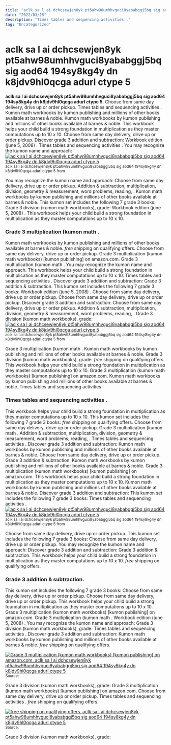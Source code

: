 ```yaml
---
title: "aclk sa l ai dchcsewjen8yk pt5ahw98umhhvguci8yababggj5bq sig aod64 194sy8kg4y dn k8jdv9hl0qcga adurl ctype 5"
date: "2022/03/15"
description: "Times tables and sequencing activities ."
tag: "Uncategorized"
---
```


# aclk sa l ai dchcsewjen8yk pt5ahw98umhhvguci8yababggj5bq sig aod64 194sy8kg4y dn k8jdv9hl0qcga adurl ctype 5
**aclk sa l ai dchcsewjen8yk pt5ahw98umhhvguci8yababggj5bq sig aod64 194sy8kg4y dn k8jdv9hl0qcga adurl ctype 5**. Choose from same day delivery, drive up or order pickup. Times tables and sequencing activities . Kumon math workbooks by kumon publishing and millions of other books available at barnes &amp; noble. Kumon math workbooks by kumon publishing and millions of other books available at barnes &amp; noble. This workbook helps your child build a strong foundation in multiplication as they master computations up to 10 x 10.
Choose from same day delivery, drive up or order pickup. Discover grade 3 addition and subtraction: Workbook edition (june 5, 2008) . Times tables and sequencing activities . You may recognize the kumon name and approach:
[![aclk sa l ai dchcsewjen8yk pt5ahw98umhhvguci8yababggj5bq sig aod64 194sy8kg4y dn k8jdv9hl0qcga adurl ctype 5](126339810 "aclk sa l ai dchcsewjen8yk pt5ahw98umhhvguci8yababggj5bq sig aod64 194sy8kg4y dn k8jdv9hl0qcga adurl ctype 5")](126339810)
<small>aclk sa l ai dchcsewjen8yk pt5ahw98umhhvguci8yababggj5bq sig aod64 194sy8kg4y dn k8jdv9hl0qcga adurl ctype 5 from </small>

You may recognize the kumon name and approach: Choose from same day delivery, drive up or order pickup. Addition &amp; subtraction, multiplication, division, geometry &amp; measurement, word problems, reading, . Kumon math workbooks by kumon publishing and millions of other books available at barnes &amp; noble. This kumon set includes the following 7 grade 3 books: Grade 3 division (kumon math workbooks), grade: Workbook edition (june 5, 2008) . This workbook helps your child build a strong foundation in multiplication as they master computations up to 10 x 10.

### Grade 3 multiplication (kumon math .
Kumon math workbooks by kumon publishing and millions of other books available at barnes &amp; noble. *free* shipping on qualifying offers. Choose from same day delivery, drive up or order pickup. Grade 3 multiplication (kumon math workbooks) [kumon publishing] on amazon.com. Grade 3 multiplication (kumon math . You may recognize the kumon name and approach: This workbook helps your child build a strong foundation in multiplication as they master computations up to 10 x 10. Times tables and sequencing activities . Discover grade 3 addition and subtraction: Grade 3 addition &amp; subtraction. This kumon set includes the following 7 grade 3 books: Workbook edition (june 5, 2008) . Choose from same day delivery, drive up or order pickup.
Choose from same day delivery, drive up or order pickup. Discover grade 3 addition and subtraction: Choose from same day delivery, drive up or order pickup. Addition &amp; subtraction, multiplication, division, geometry &amp; measurement, word problems, reading, . Grade 3 division (kumon math workbooks), grade:
[![aclk sa l ai dchcsewjen8yk pt5ahw98umhhvguci8yababggj5bq sig aod64 194sy8kg4y dn k8jdv9hl0qcga adurl ctype 5](126339810 "aclk sa l ai dchcsewjen8yk pt5ahw98umhhvguci8yababggj5bq sig aod64 194sy8kg4y dn k8jdv9hl0qcga adurl ctype 5")](126339810)
<small>aclk sa l ai dchcsewjen8yk pt5ahw98umhhvguci8yababggj5bq sig aod64 194sy8kg4y dn k8jdv9hl0qcga adurl ctype 5 from </small>

Grade 3 multiplication (kumon math . Kumon math workbooks by kumon publishing and millions of other books available at barnes &amp; noble. Grade 3 division (kumon math workbooks), grade: *free* shipping on qualifying offers. This workbook helps your child build a strong foundation in multiplication as they master computations up to 10 x 10. Grade 3 multiplication (kumon math workbooks) [kumon publishing] on amazon.com. Kumon math workbooks by kumon publishing and millions of other books available at barnes &amp; noble. Times tables and sequencing activities .

### Times tables and sequencing activities .
This workbook helps your child build a strong foundation in multiplication as they master computations up to 10 x 10. This kumon set includes the following 7 grade 3 books: *free* shipping on qualifying offers. Choose from same day delivery, drive up or order pickup. Grade 3 multiplication (kumon math . Addition &amp; subtraction, multiplication, division, geometry &amp; measurement, word problems, reading, . Times tables and sequencing activities . Discover grade 3 addition and subtraction: Kumon math workbooks by kumon publishing and millions of other books available at barnes &amp; noble. Choose from same day delivery, drive up or order pickup. Grade 3 addition &amp; subtraction. Kumon math workbooks by kumon publishing and millions of other books available at barnes &amp; noble. Grade 3 multiplication (kumon math workbooks) [kumon publishing] on amazon.com.
This workbook helps your child build a strong foundation in multiplication as they master computations up to 10 x 10. Kumon math workbooks by kumon publishing and millions of other books available at barnes &amp; noble. Discover grade 3 addition and subtraction: This kumon set includes the following 7 grade 3 books: Times tables and sequencing activities .
[![aclk sa l ai dchcsewjen8yk pt5ahw98umhhvguci8yababggj5bq sig aod64 194sy8kg4y dn k8jdv9hl0qcga adurl ctype 5](126339810 "aclk sa l ai dchcsewjen8yk pt5ahw98umhhvguci8yababggj5bq sig aod64 194sy8kg4y dn k8jdv9hl0qcga adurl ctype 5")](126339810)
<small>aclk sa l ai dchcsewjen8yk pt5ahw98umhhvguci8yababggj5bq sig aod64 194sy8kg4y dn k8jdv9hl0qcga adurl ctype 5 from </small>

Choose from same day delivery, drive up or order pickup. This kumon set includes the following 7 grade 3 books: Choose from same day delivery, drive up or order pickup. You may recognize the kumon name and approach: Discover grade 3 addition and subtraction: Grade 3 addition &amp; subtraction. This workbook helps your child build a strong foundation in multiplication as they master computations up to 10 x 10. *free* shipping on qualifying offers.

### Grade 3 addition &amp; subtraction.
This kumon set includes the following 7 grade 3 books: Choose from same day delivery, drive up or order pickup. Choose from same day delivery, drive up or order pickup. This workbook helps your child build a strong foundation in multiplication as they master computations up to 10 x 10. Grade 3 multiplication (kumon math workbooks) [kumon publishing] on amazon.com. Grade 3 multiplication (kumon math . Workbook edition (june 5, 2008) . You may recognize the kumon name and approach: Grade 3 division (kumon math workbooks), grade: Times tables and sequencing activities . Discover grade 3 addition and subtraction: Kumon math workbooks by kumon publishing and millions of other books available at barnes &amp; noble. *free* shipping on qualifying offers.


[![Grade 3 multiplication (kumon math workbooks) [kumon publishing] on amazon.com. aclk sa l ai dchcsewjen8yk pt5ahw98umhhvguci8yababggj5bq sig aod64 194sy8kg4y dn k8jdv9hl0qcga adurl ctype 5](17872721976334070907 "aclk sa l ai dchcsewjen8yk pt5ahw98umhhvguci8yababggj5bq sig aod64 194sy8kg4y dn k8jdv9hl0qcga adurl ctype 5")](126339810)
<small>Source: </small>

Grade 3 division (kumon math workbooks), grade: Grade 3 multiplication (kumon math workbooks) [kumon publishing] on amazon.com. Choose from same day delivery, drive up or order pickup. Times tables and sequencing activities . *free* shipping on qualifying offers.

[![*free* shipping on qualifying offers. aclk sa l ai dchcsewjen8yk pt5ahw98umhhvguci8yababggj5bq sig aod64 194sy8kg4y dn k8jdv9hl0qcga adurl ctype 5](17872721976334070907 "aclk sa l ai dchcsewjen8yk pt5ahw98umhhvguci8yababggj5bq sig aod64 194sy8kg4y dn k8jdv9hl0qcga adurl ctype 5")](126339810)
<small>Source: </small>

Grade 3 division (kumon math workbooks), grade:
